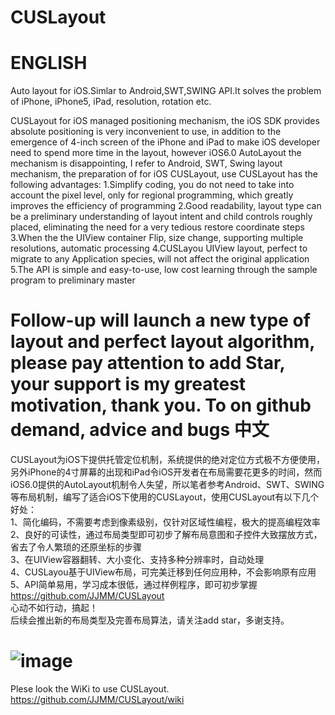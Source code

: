 CUSLayout
=========

ENGLISH
=========
Auto layout for iOS.Simlar to Android,SWT,SWING API.It solves the problem of iPhone, iPhone5, iPad, resolution, rotation etc.

CUSLayout for iOS managed positioning mechanism, the iOS SDK provides absolute positioning is very inconvenient to use, in addition to the emergence of 4-inch screen of the iPhone and iPad to make iOS developer need to spend more time in the layout, however iOS6.0 AutoLayout the mechanism is disappointing, I refer to Android, SWT, Swing layout mechanism, the preparation of for iOS CUSLayout, use CUSLayout has the following advantages:1.Simplify coding, you do not need to take into account the pixel level, only for regional programming, which greatly improves the efficiency of programming2.Good readability, layout type can be a preliminary understanding of layout intent and child controls roughly placed, eliminating the need for a very tedious restore coordinate steps3.When the the UIView container Flip, size change, supporting multiple resolutions, automatic processing4.CUSLayou UIView layout, perfect to migrate to any Application species, will not affect the original application5.The API is simple and easy-to-use, low cost learning through the sample program to preliminary masterFollow-up will launch a new type of layout and perfect layout algorithm, please pay attention to add Star, your support is my greatest motivation, thank you.To on github demand, advice and bugs
中文
=========
CUSLayout为iOS下提供托管定位机制，系统提供的绝对定位方式极不方便使用，另外iPhone的4寸屏幕的出现和iPad令iOS开发者在布局需要花更多的时间，然而iOS6.0提供的AutoLayout机制令人失望，所以笔者参考Android、SWT、SWING等布局机制，编写了适合iOS下使用的CUSLayout，使用CUSLayout有以下几个好处：<br>
1、简化编码，不需要考虑到像素级别，仅针对区域性编程，极大的提高编程效率<br>
2、良好的可读性，通过布局类型即可初步了解布局意图和子控件大致摆放方式，省去了令人繁琐的还原坐标的步骤<br>
3、在UIView容器翻转、大小变化、支持多种分辨率时，自动处理<br>
4、CUSLayou基于UIView布局，可完美迁移到任何应用种，不会影响原有应用<br>
5、API简单易用，学习成本很低，通过样例程序，即可初步掌握<br>
https://github.com/JJMM/CUSLayout<br>
心动不如行动，搞起！<br>
后续会推出新的布局类型及完善布局算法，请关注add star，多谢支持。<br>

 ![image](https://github.com/JJMM/CUSLayout/raw/master/CUSLayoutIntr.gif)
=========
Plese look the WiKi to use CUSLayout.<br>
https://github.com/JJMM/CUSLayout/wiki